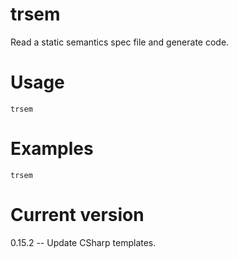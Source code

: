 # trsem

Read a static semantics spec file and generate code.

# Usage

    trsem

# Examples

    trsem

# Current version

0.15.2 -- Update CSharp templates.
